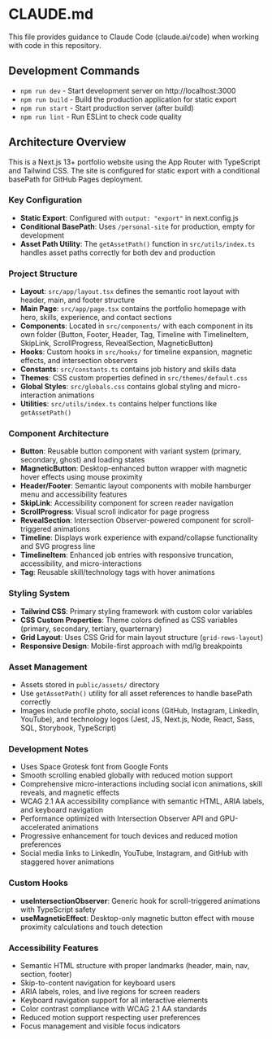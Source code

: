 # CLAUDE.md

This file provides guidance to Claude Code (claude.ai/code) when working with code in this repository.

## Development Commands

- `npm run dev` - Start development server on http://localhost:3000
- `npm run build` - Build the production application for static export
- `npm run start` - Start production server (after build)
- `npm run lint` - Run ESLint to check code quality

## Architecture Overview

This is a Next.js 13+ portfolio website using the App Router with TypeScript and Tailwind CSS. The site is configured for static export with a conditional basePath for GitHub Pages deployment.

### Key Configuration

- **Static Export**: Configured with `output: "export"` in next.config.js
- **Conditional BasePath**: Uses `/personal-site` for production, empty for development
- **Asset Path Utility**: The `getAssetPath()` function in `src/utils/index.ts` handles asset paths correctly for both dev and production

### Project Structure

- **Layout**: `src/app/layout.tsx` defines the semantic root layout with header, main, and footer structure
- **Main Page**: `src/app/page.tsx` contains the portfolio homepage with hero, skills, experience, and contact sections
- **Components**: Located in `src/components/` with each component in its own folder (Button, Footer, Header, Tag, Timeline with TimelineItem, SkipLink, ScrollProgress, RevealSection, MagneticButton)
- **Hooks**: Custom hooks in `src/hooks/` for timeline expansion, magnetic effects, and intersection observers
- **Constants**: `src/constants.ts` contains job history and skills data
- **Themes**: CSS custom properties defined in `src/themes/default.css`
- **Global Styles**: `src/globals.css` contains global styling and micro-interaction animations
- **Utilities**: `src/utils/index.ts` contains helper functions like `getAssetPath()`

### Component Architecture

- **Button**: Reusable button component with variant system (primary, secondary, ghost) and loading states
- **MagneticButton**: Desktop-enhanced button wrapper with magnetic hover effects using mouse proximity
- **Header/Footer**: Semantic layout components with mobile hamburger menu and accessibility features
- **SkipLink**: Accessibility component for screen reader navigation
- **ScrollProgress**: Visual scroll indicator for page progress
- **RevealSection**: Intersection Observer-powered component for scroll-triggered animations
- **Timeline**: Displays work experience with expand/collapse functionality and SVG progress line
- **TimelineItem**: Enhanced job entries with responsive truncation, accessibility, and micro-interactions
- **Tag**: Reusable skill/technology tags with hover animations

### Styling System

- **Tailwind CSS**: Primary styling framework with custom color variables
- **CSS Custom Properties**: Theme colors defined as CSS variables (primary, secondary, tertiary, quarternary)
- **Grid Layout**: Uses CSS Grid for main layout structure (`grid-rows-layout`)
- **Responsive Design**: Mobile-first approach with md/lg breakpoints

### Asset Management

- Assets stored in `public/assets/` directory
- Use `getAssetPath()` utility for all asset references to handle basePath correctly
- Images include profile photo, social icons (GitHub, Instagram, LinkedIn, YouTube), and technology logos (Jest, JS, Next.js, Node, React, Sass, SQL, Storybook, TypeScript)

### Development Notes

- Uses Space Grotesk font from Google Fonts
- Smooth scrolling enabled globally with reduced motion support
- Comprehensive micro-interactions including social icon animations, skill reveals, and magnetic effects
- WCAG 2.1 AA accessibility compliance with semantic HTML, ARIA labels, and keyboard navigation
- Performance optimized with Intersection Observer API and GPU-accelerated animations
- Progressive enhancement for touch devices and reduced motion preferences
- Social media links to LinkedIn, YouTube, Instagram, and GitHub with staggered hover animations

### Custom Hooks

- **useIntersectionObserver**: Generic hook for scroll-triggered animations with TypeScript safety
- **useMagneticEffect**: Desktop-only magnetic button effect with mouse proximity calculations and touch detection

### Accessibility Features

- Semantic HTML structure with proper landmarks (header, main, nav, section, footer)
- Skip-to-content navigation for keyboard users
- ARIA labels, roles, and live regions for screen readers
- Keyboard navigation support for all interactive elements
- Color contrast compliance with WCAG 2.1 AA standards
- Reduced motion support respecting user preferences
- Focus management and visible focus indicators